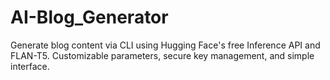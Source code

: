 # AI-Blog_Generator
Generate blog content via CLI using Hugging Face's free Inference API and FLAN-T5. Customizable parameters, secure key management, and simple interface.
